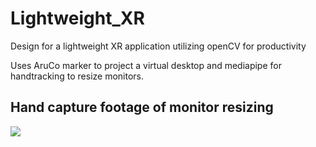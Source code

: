 # Lightweight_XR
Design for a lightweight XR application utilizing openCV for productivity

Uses AruCo marker to project a virtual desktop and mediapipe for handtracking to resize monitors.

## Hand capture footage of monitor resizing
![](doc/img/hand_capture.gif)
